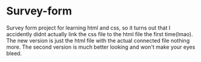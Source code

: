 # Survey-form
Survey form project for learning html and css, so it turns out that I accidently didnt actually link the css file to the html file the first time(lmao).
The new version is just the html file with the actual connected file nothing more.
The second version is much better looking and won't make your eyes bleed.
